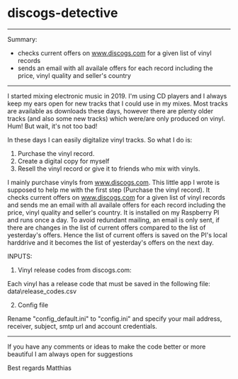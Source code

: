 # discogs-detective

____________________________________________________________________________________________________________________________________________

Summary:
- checks current offers on www.discogs.com for a given list of vinyl records
- sends an email with all availale offers for each record including the price, vinyl quality and seller's country

____________________________________________________________________________________________________________________________________________

I started mixing electronic music in 2019. I'm using CD players and I always keep my ears open for new tracks that I could use in my mixes. Most tracks are available as downloads these days, however there are plenty older tracks (and also some new tracks) which were/are only produced on vinyl. Hum! But wait, it's not too bad!

In these days I can easily digitalize vinyl tracks. So what I do is: 

1. Purchase the vinyl record.
2. Create a digital copy for myself
3. Resell the vinyl record or give it to friends who mix with vinyls.

I mainly purchase vinyls from www.discogs.com. This little app I wrote is supposed to help me with the first step (Purchase the vinyl record). It checks current offers on www.discogs.com for a given list of vinyl records and sends me an email with all availale offers for each record including the price, vinyl quality and seller's country. It is installed on my Raspberry PI and runs once a day. To avoid redundant mailing, an email is only sent, if there are changes in the list of current offers compared to the list of yesterday's offers. Hence the list of current offers is saved on the PI's local harddrive and it becomes the list of yesterday's offers on the next day.

INPUTS:

1. Vinyl release codes from discogs.com: 

Each vinyl has a release code that must be saved in the following file: data\release_codes.csv

2. Config file

Rename "config_default.ini" to "config.ini" and specify your mail address, receiver, subject, smtp url and account credentials.

____________________________________________________________________________________________________________________________________________

If you have any comments or ideas to make the code better or more beautiful I am always open for suggestions

Best regards
Matthias
